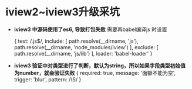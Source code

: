 # iview2~iview3升级采坑
 
 
- **iview3 中源码使用了es6, 导致打包失败**
需要再babel编译js 时设置
    
     {
      test: /\.js$/,
      include: [
        path.resolve(__dirname, 'js'),
        path.resolve(__dirname, 'node_modules/iview')
      ],
      exclude: [
        path.resolve(__dirname, 'js/lib')
      ],
      loader: 'babel-loader'
    }
     
- **iview3 验证中对类型进行了判断，默认为string，所以如果字段类型初始值为number，就会验证失败**
    { required: true, message: '面额不能为空', trigger: 'blur', pattern: /\S/ }
